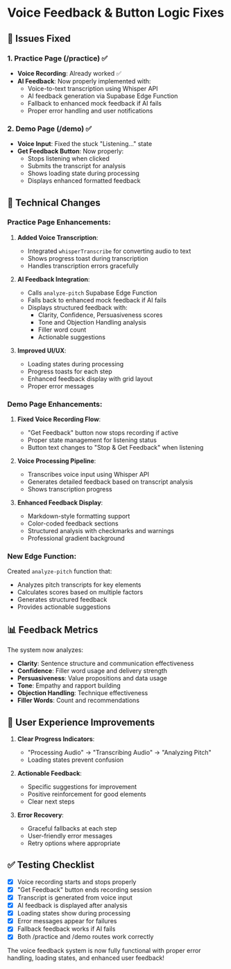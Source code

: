 # Voice Feedback & Button Logic Fixes

## 🎯 Issues Fixed

### 1. **Practice Page (/practice)** ✅
- **Voice Recording**: Already worked ✅
- **AI Feedback**: Now properly implemented with:
  - Voice-to-text transcription using Whisper API
  - AI feedback generation via Supabase Edge Function
  - Fallback to enhanced mock feedback if AI fails
  - Proper error handling and user notifications

### 2. **Demo Page (/demo)** ✅
- **Voice Input**: Fixed the stuck "Listening..." state
- **Get Feedback Button**: Now properly:
  - Stops listening when clicked
  - Submits the transcript for analysis
  - Shows loading state during processing
  - Displays enhanced formatted feedback

## 🔧 Technical Changes

### Practice Page Enhancements:
1. **Added Voice Transcription**:
   - Integrated `whisperTranscribe` for converting audio to text
   - Shows progress toast during transcription
   - Handles transcription errors gracefully

2. **AI Feedback Integration**:
   - Calls `analyze-pitch` Supabase Edge Function
   - Falls back to enhanced mock feedback if AI fails
   - Displays structured feedback with:
     - Clarity, Confidence, Persuasiveness scores
     - Tone and Objection Handling analysis
     - Filler word count
     - Actionable suggestions

3. **Improved UI/UX**:
   - Loading states during processing
   - Progress toasts for each step
   - Enhanced feedback display with grid layout
   - Proper error messages

### Demo Page Enhancements:
1. **Fixed Voice Recording Flow**:
   - "Get Feedback" button now stops recording if active
   - Proper state management for listening status
   - Button text changes to "Stop & Get Feedback" when listening

2. **Voice Processing Pipeline**:
   - Transcribes voice input using Whisper API
   - Generates detailed feedback based on transcript analysis
   - Shows transcription progress

3. **Enhanced Feedback Display**:
   - Markdown-style formatting support
   - Color-coded feedback sections
   - Structured analysis with checkmarks and warnings
   - Professional gradient background

### New Edge Function:
Created `analyze-pitch` function that:
- Analyzes pitch transcripts for key elements
- Calculates scores based on multiple factors
- Generates structured feedback
- Provides actionable suggestions

## 📊 Feedback Metrics

The system now analyzes:
- **Clarity**: Sentence structure and communication effectiveness
- **Confidence**: Filler word usage and delivery strength
- **Persuasiveness**: Value propositions and data usage
- **Tone**: Empathy and rapport building
- **Objection Handling**: Technique effectiveness
- **Filler Words**: Count and recommendations

## 🚀 User Experience Improvements

1. **Clear Progress Indicators**:
   - "Processing Audio" → "Transcribing Audio" → "Analyzing Pitch"
   - Loading states prevent confusion

2. **Actionable Feedback**:
   - Specific suggestions for improvement
   - Positive reinforcement for good elements
   - Clear next steps

3. **Error Recovery**:
   - Graceful fallbacks at each step
   - User-friendly error messages
   - Retry options where appropriate

## ✅ Testing Checklist

- [x] Voice recording starts and stops properly
- [x] "Get Feedback" button ends recording session
- [x] Transcript is generated from voice input
- [x] AI feedback is displayed after analysis
- [x] Loading states show during processing
- [x] Error messages appear for failures
- [x] Fallback feedback works if AI fails
- [x] Both /practice and /demo routes work correctly

The voice feedback system is now fully functional with proper error handling, loading states, and enhanced user feedback!